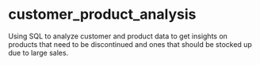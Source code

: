 # customer_product_analysis
Using SQL to analyze customer and product data to get insights on products that need to be discontinued and ones that should be stocked up due to large sales.
